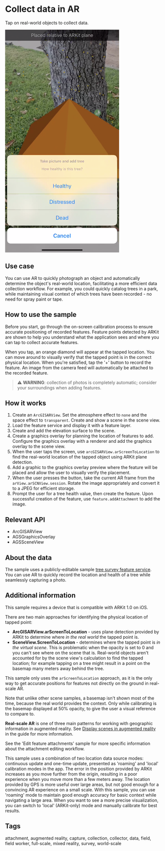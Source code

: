 # Collect data in AR

Tap on real-world objects to collect data.

![screenshot showing a feature being recorded, with a prompt to specify feature attributes](image1.png)

## Use case

You can use AR to quickly photograph an object and automatically determine the object's real-world location, facilitating a more efficient data collection workflow. For example, you could quickly catalog trees in a park, while maintaining visual context of which trees have been recorded - no need for spray paint or tape.

## How to use the sample

Before you start, go through the on-screen calibration process to ensure accurate positioning of recorded features. Feature points detected by ARKit are shown to help you understand what the application sees and where you can tap to collect accurate features.

When you tap, an orange diamond will appear at the tapped location. You can move around to visually verify that the tapped point is in the correct physical location. When you're satisfied, tap the '+' button to record the feature. An image from the camera feed will automatically be attached to the recorded feature.

> ⚠️ **WARNING**: collection of photos is completely automatic; consider your surroundings when adding features.

## How it works

1. Create an `ArcGISARView`. Set the atmosphere effect to `none` and the space effect to `transparent`. Create and show a scene in the scene view.
2. Load the feature service and display it with a feature layer.
3. Create and add the elevation surface to the scene.
4. Create a graphics overlay for planning the location of features to add. Configure the graphics overlay with a renderer and add the graphics overlay to the scene view.
5. When the user taps the screen, use `arcGISARView.arScreenToLocation` to find the real-world location of the tapped object using ARKit plane detection.
6. Add a graphic to the graphics overlay preview where the feature will be placed and allow the user to visually verify the placement.
7. When the user presses the button, take the current AR frame from the `arView.arSCNView.session`. Rotate the image appropriately and convert it to a JPEG for efficient storage.
8. Prompt the user for a tree health value, then create the feature. Upon successful creation of the feature, use `feature.addAttachment` to add the image.

## Relevant API

* ArcGISARView
* AGSGraphicsOverlay
* AGSSceneView

## About the data

The sample uses a publicly-editable sample [tree survey feature service](https://arcgisruntime.maps.arcgis.com/home/item.html?id=8feb9ea6a27f48b58b3faf04e0e303ed). You can use AR to quickly record the location and health of a tree while seamlessly capturing a photo.

## Additional information

This sample requires a device that is compatible with ARKit 1.0 on iOS.

There are two main approaches for identifying the physical location of tapped point:

* **ArcGISARView.arScreenToLocation** - uses plane detection provided by ARKit to determine where _in the real world_ the tapped point is.
* **SceneView.ScreenToLocation** - determines where the tapped point is _in the virtual scene_. This is problematic when the opacity is set to 0 and you can't see where on the scene that is. Real-world objects aren't accounted for by the scene view's calculation to find the tapped location; for example tapping on a tree might result in a point on the basemap many meters away behind the tree.

This sample only uses the `arScreenToLocation` approach, as it is the only way to get accurate positions for features not directly on the ground in real-scale AR.

Note that unlike other scene samples, a basemap isn't shown most of the time, because the real world provides the context. Only while calibrating is the basemap displayed at 50% opacity, to give the user a visual reference to compare to.

**Real-scale AR** is one of three main patterns for working with geographic information in augmented reality. See [Display scenes in augmented reality](https://developers.arcgis.com/ios/latest/swift/guide/display-scenes-in-augmented-reality.htm) in the guide for more information.

See the 'Edit feature attachments' sample for more specific information about the attachment editing workflow.

This sample uses a combination of two location data source modes: continuous update and one-time update, presented as 'roaming' and 'local' calibration modes in the app. The error in the position provided by ARKit increases as you move further from the origin, resulting in a poor experience when you move more than a few meters away. The location provided by GPS is more useful over large areas, but not good enough for a convincing AR experience on a small scale. With this sample, you can use 'roaming' mode to maintain good enough accuracy for basic context while navigating a large area. When you want to see a more precise visualization, you can switch to 'local' (ARKit-only) mode and manually calibrate for best results.

## Tags

attachment, augmented reality, capture, collection, collector, data, field, field worker, full-scale, mixed reality, survey, world-scale
